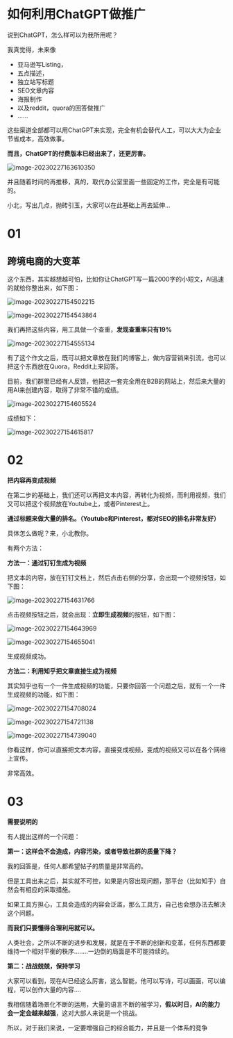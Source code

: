 # 如何利用ChatGPT做推广

说到ChatGPT，怎么样可以为我所用呢？

我真觉得，未来像

- 亚马逊写Listing，
- 五点描述，
- 独立站写标题
- SEO文章内容
- 海报制作
- 以及reddit，quora的回答做推广
- ......

这些渠道全部都可以用ChatGPT来实现，完全有机会替代人工，可以大大为企业节省成本，高效做事。

**而且，ChatGPT的付费版本已经出来了，还更厉害。**

![image-20230227163610350](.\chatgpt04_img02\image-20230227163610350.png)

并且随着时间的再推移，真的，取代办公室里面一些固定的工作，完全是有可能的。

小北，写出几点，抛砖引玉，大家可以在此基础上再去延伸...

# **01**

## **跨境电商的大变革**

这个东西，其实越想越可怕，比如你让ChatGPT写一篇2000字的小短文，AI迅速的就给你整出来，如下图：

![image-20230227154502215](.\chatgpt04_img02\image-20230227154502215.png)

![image-20230227154543864](.\chatgpt04_img02\image-20230227154543864.png)

我们再把这些内容，用工具做一个查重，**发现查重率只有19%**

![image-20230227154555134](.\chatgpt04_img02\image-20230227154555134.png)

有了这个作文之后，既可以把文章放在我们的博客上，做内容营销来引流，也可以把这个东西放在Quora，Reddit上来回答。

目前，我们群里已经有人反馈，他把这一套完全用在B2B的网站上，然后来大量的用AI来创建内容，取得了非常不错的成绩。

![image-20230227154605524](.\chatgpt04_img02\image-20230227154605524.png)

成绩如下：

![image-20230227154615817](.\chatgpt04_img02\image-20230227154615817.png)

# **02**

**把内容再变成视频**

在第二步的基础上，我们还可以再把文本内容，再转化为视频，而利用视频，我们又可以把这个视频放在Youtube上，或者Pinterest上。

**通过标题来做大量的排名。（Youtube和Pinterest，都对SEO的排名非常友好）**

具体怎么做呢？来，小北教你。

有两个方法：

**方法一：通过钉钉生成为视频**

把文本的内容，放在钉钉文档上，然后点击右侧的分享，会出现一个视频按钮，如下图：

![image-20230227154631766](.\chatgpt04_img02\image-20230227154631766.png)

点击视频按钮之后，就会出现：**立即生成视频**的按钮，如下图：

![image-20230227154643969](.\chatgpt04_img02\image-20230227154643969.png)

![image-20230227154655041](.\chatgpt04_img02\image-20230227154655041.png)

生成视频成功。

**方法二：利用知乎把文章直接生成为视频**

其实知乎也有一个一件生成视频的功能，只要你回答一个问题之后，就有一个一件生成视频的功能，如下图：

![image-20230227154708024](.\chatgpt04_img02\image-20230227154708024.png)

![image-20230227154721138](.\chatgpt04_img02\image-20230227154721138.png)

![image-20230227154739040](.\chatgpt04_img02\image-20230227154739040.png)

你看这样，你可以直接把文本内容，直接变成视频，变成的视频又可以在各个网络上宣传。

非常高效。

# **03**

**需要说明的**

有人提出这样的一个问题：

**第一：这样会不会造成，内容污染，或者导致社群的质量下降？**

我的回答是，任何人都希望帖子的质量是非常高的。

但是工具出来之后，其实就不可控，如果是内容出现问题，那平台（比如知乎）自然会有相应的采取措施。

如果工具方担心，工具会造成的内容会泛滥，那么工具方，自己也会想办法去解决这个问题。

**而我们只要懂得合理利用就可以。**

人类社会，之所以不断的进步和发展，就是在于不断的创新和变革，任何东西都要维持一个相对平衡的秩序........一边倒的局面是不可能持续的。

**第二：战战兢兢，保持学习**

大家可以看到，现在AI已经这么厉害，这么智能，他可以写诗，可以画画，可以编程，可以创作大量的内容....

我相信随着场景化不断的运用，大量的语言不断的被学习，**假以时日，AI的能力会一定会越来越强**，这对大部人来说是一个挑战。

所以，对于我们来说，一定要增强自己的综合能力，并且是一个体系的竞争
